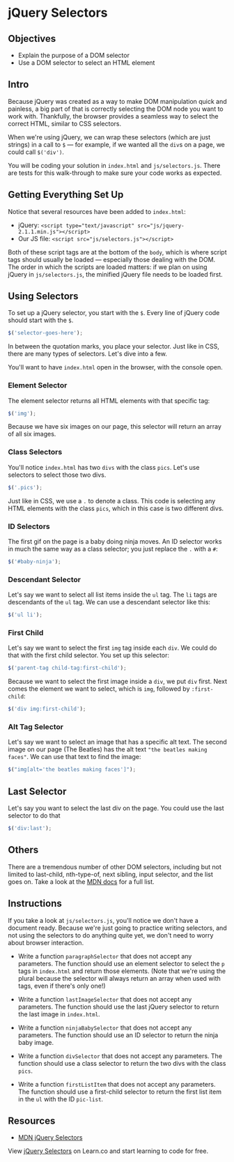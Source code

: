 
# jQuery Selectors

## Objectives

- Explain the purpose of a DOM selector
- Use a DOM selector to select an HTML element

## Intro

Because jQuery was created as a way to make DOM manipulation quick and painless,
a big part of that is correctly selecting the DOM node you want to work with.
Thankfully, the browser provides a seamless way to select the correct HTML,
similar to CSS selectors.

When we're using jQuery, we can wrap these selectors (which are just strings) in
a call to `$` — for example, if we wanted all the `div`s on a page, we could
call `$('div')`.

You will be coding your solution in `index.html` and `js/selectors.js`. There
are tests for this walk-through to make sure your code works as expected.

## Getting Everything Set Up

Notice that several resources have been added to `index.html`:

- jQuery: `<script type="text/javascript" src="js/jquery-2.1.1.min.js"></script>`
- Our JS file: `<script src="js/selectors.js"></script>`

Both of these script tags are at the bottom of the `body`, which is where script
tags should usually be loaded — especially those dealing with the DOM. The order
in which the scripts are loaded matters: if we plan on using jQuery in
`js/selectors.js`, the minified jQuery file needs to be loaded first.

## Using Selectors

To set up a jQuery selector, you start with the `$`. Every line of jQuery code
should start with the `$`.

```js
$('selector-goes-here');
```

In between the quotation marks, you place your selector. Just like in CSS, there
are many types of selectors. Let's dive into a few.

You'll want to have `index.html` open in the browser, with the console open.

### Element Selector

The element selector returns all HTML elements with that specific tag:

```js
$('img');
```

Because we have six images on our page, this selector will return an array of
all six images.

### Class Selectors

You'll notice `index.html` has two `divs` with the class `pics`. Let's use
selectors to select those two divs.

```js
$('.pics');
```

Just like in CSS, we use a `.` to denote a class. This code is selecting any
HTML elements with the class `pics`, which in this case is two different divs.

### ID Selectors

The first gif on the page is a baby doing ninja moves. An ID selector works in
much the same way as a class selector; you just replace the `.` with a `#`:

```js
$('#baby-ninja');
```

### Descendant Selector

Let's say we want to select all list items inside the `ul` tag. The `li` tags
are descendants of the `ul` tag. We can use a descendant selector like this:

```js
$('ul li');
```

### First Child

Let's say we want to select the first `img` tag inside each `div`. We could do
that with the first child selector. You set up this selector:

```js
$('parent-tag child-tag:first-child');
```

Because we want to select the first image inside a `div`, we put `div` first.
Next comes the element we want to select, which is `img`, followed by
`:first-child`:

```js
$('div img:first-child');
```

### Alt Tag Selector

Let's say we want to select an image that has a specific alt text. The second
image on our page (The Beatles) has the alt text `"the beatles making faces"`.
We can use that text to find the image:

```js
$("img[alt='the beatles making faces']");
```

## Last Selector

Let's say you want to select the last div on the page. You could use the last
selector to do that

```js
$('div:last');
```

## Others

There are a tremendous number of other DOM selectors, including but not limited
to last-child, nth-type-of, next sibling, input selector, and the list goes on.
Take a look at the [MDN docs][docs] for a
full list.

## Instructions

If you take a look at `js/selectors.js`, you'll notice we don't have a document
ready. Because we're just going to practice writing selectors, and not using the
selectors to do anything quite yet, we don't need to worry about browser
interaction.

- Write a function `paragraphSelector` that does not accept any parameters. The
  function should use an element selector to select the `p` tags in `index.html`
  and return those elements. (Note that we're using the plural because the
  selector will always return an array when used with tags, even if there's only
  one!)

- Write a function `lastImageSelector` that does not accept any parameters. The
  function should use the last jQuery selector to return the last image in
  `index.html`.

- Write a function `ninjaBabySelector` that does not accept any parameters. The
  function should use an ID selector to return the ninja baby image.

- Write a function `divSelector` that does not accept any parameters. The function
  should use a class selector to return the two divs with the class `pics`.

- Write a function `firstListItem` that does not accept any parameters. The
  function should use a first-child selector to return the first list item in the
  `ul` with the ID `pic-list`.

## Resources

- [MDN jQuery Selectors](https://api.jquery.com/category/selectors/)

[docs]: https://api.jquery.com/category/selectors/

<p data-visibility='hidden'>View <a href='https://learn.co/lessons/jquery-selectors-readme'>jQuery Selectors</a> on Learn.co and start learning to code for free.</p>
